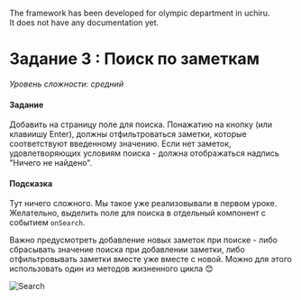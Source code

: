 The framework has been developed for olympic department in uchiru.<BR>
It does not have any documentation yet.

# Задание 3 : Поиск по заметкам

_Уровень сложности: средний_

#### Задание

Добавить на страницу поле для поиска. Понажатию на кнопку (или клавиишу Enter), должны отфильтроваться заметки, которые соответствуют введенному значению. Если нет заметок, удовлетворяющих условиям поиска - должна отображаться надпись "Ничего не найдено".

#### Подсказка

Тут ничего сложного. Мы такое уже реализовывали в первом уроке. Желательно, выделить поле для поиска в отдельный компонент с событием ```onSearch```.

Важно предусмотреть добавление новых заметок при поиске - либо сбрасывать значение поиска при добавлении заметки, либо отфильтровывать заметки вместе уже вместе с новой. Можно для этого использовать один из методов жизненного цикла 😊

![Search](/02-deep-in-components/images/010.png)
